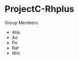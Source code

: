 # ProjectC-Rhplus

Group Members
- Atip
- Ao
- Po
- Raf
- Win                                                                                                                                                                                       
